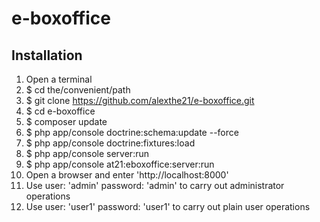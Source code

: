 # e-boxoffice

## Installation

1. Open a terminal
2. $ cd the/convenient/path
3. $ git clone https://github.com/alexthe21/e-boxoffice.git
4. $ cd e-boxoffice
5. $ composer update
6. $ php app/console doctrine:schema:update --force
7. $ php app/console doctrine:fixtures:load
8. $ php app/console server:run
9. $ php app/console at21:eboxoffice:server:run
10. Open a browser and enter 'http://localhost:8000'
11. Use user: 'admin' password: 'admin' to carry out administrator operations
12. Use user: 'user1' password: 'user1' to carry out plain user operations
